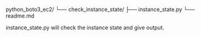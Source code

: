 python_boto3_ec2/
└── check_instance_state/
    ├── instance_state.py
    └── readme.md

instance_state.py will check the instance state and give output.
